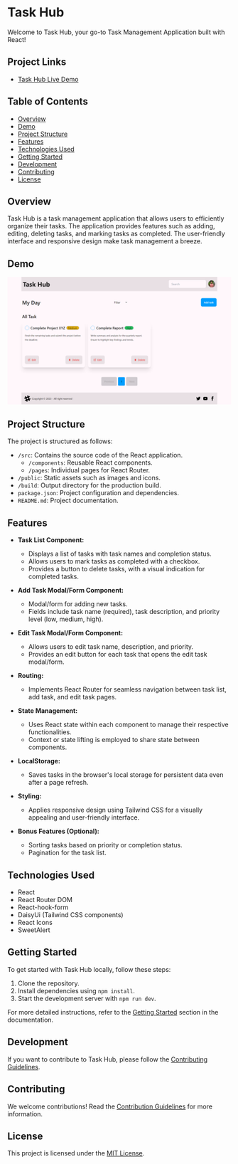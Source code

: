 # Task Hub

Welcome to Task Hub, your go-to Task Management Application built with React!

## Project Links

- [Task Hub Live Demo](https://your-task-hub-demo-link.com/)

## Table of Contents

- [Overview](#overview)
- [Demo](#demo)
- [Project Structure](#project-structure)
- [Features](#features)
- [Technologies Used](#technologies-used)
- [Getting Started](#getting-started)
- [Development](#development)
- [Contributing](#contributing)
- [License](#license)

## Overview

Task Hub is a task management application that allows users to efficiently organize their tasks. The application provides features such as adding, editing, deleting tasks, and marking tasks as completed. The user-friendly interface and responsive design make task management a breeze.

## Demo

![Task Hub Demo](/public/Task-Hub.png)

## Project Structure

The project is structured as follows:

- `/src`: Contains the source code of the React application.
  - `/components`: Reusable React components.
  - `/pages`: Individual pages for React Router.
- `/public`: Static assets such as images and icons.
- `/build`: Output directory for the production build.
- `package.json`: Project configuration and dependencies.
- `README.md`: Project documentation.

## Features

- **Task List Component:**

  - Displays a list of tasks with task names and completion status.
  - Allows users to mark tasks as completed with a checkbox.
  - Provides a button to delete tasks, with a visual indication for completed tasks.

- **Add Task Modal/Form Component:**

  - Modal/form for adding new tasks.
  - Fields include task name (required), task description, and priority level (low, medium, high).

- **Edit Task Modal/Form Component:**

  - Allows users to edit task name, description, and priority.
  - Provides an edit button for each task that opens the edit task modal/form.

- **Routing:**

  - Implements React Router for seamless navigation between task list, add task, and edit task pages.

- **State Management:**

  - Uses React state within each component to manage their respective functionalities.
  - Context or state lifting is employed to share state between components.

- **LocalStorage:**

  - Saves tasks in the browser's local storage for persistent data even after a page refresh.

- **Styling:**

  - Applies responsive design using Tailwind CSS for a visually appealing and user-friendly interface.

- **Bonus Features (Optional):**
  - Sorting tasks based on priority or completion status.
  - Pagination for the task list.

## Technologies Used

- React
- React Router DOM
- React-hook-form
- DaisyUi (Tailwind CSS components)
- React Icons
- SweetAlert

## Getting Started

To get started with Task Hub locally, follow these steps:

1. Clone the repository.
2. Install dependencies using `npm install`.
3. Start the development server with `npm run dev`.

For more detailed instructions, refer to the [Getting Started](#getting-started) section in the documentation.

## Development

If you want to contribute to Task Hub, please follow the [Contributing Guidelines](CONTRIBUTING.md).

## Contributing

We welcome contributions! Read the [Contribution Guidelines](CONTRIBUTING.md) for more information.

## License

This project is licensed under the [MIT License](LICENSE).
